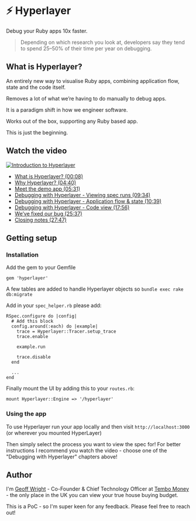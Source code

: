 
# ⚡️ Hyperlayer

Debug your Ruby apps 10x faster.

> Depending on which research you look at, developers say they tend to spend 25–50% of their time per year on debugging.

## What is Hyperlayer?

An entirely new way to visualise Ruby apps, combining application flow, state and the code itself.

Removes a lot of what we’re having to do manually to debug apps.

It is a paradigm shift in how we engineer software.

Works out of the box, supporting any Ruby based app.

This is just the beginning.

## Watch the video
[![Introduction to Hyperlayer](http://img.youtube.com/vi/9iZkE8ZrFMU/0.jpg)](http://www.youtube.com/watch?v=9iZkE8ZrFMU "Introduction to Hyperlayer")

* [What is Hyperlayer? (00:08)](https://www.youtube.com/watch?v=9iZkE8ZrFMU&t=00m08s)
* [Why Hyperlayer? (04:40)](https://www.youtube.com/watch?v=9iZkE8ZrFMU&t=04m40s)
* [Meet the demo app (05:31)](https://www.youtube.com/watch?v=9iZkE8ZrFMU&t=05m31s)
* [Debugging with Hyperlayer - Viewing spec runs (09:34)](https://www.youtube.com/watch?v=9iZkE8ZrFMU&t=09m34s)
* [Debugging with Hyperlayer - Application flow & state (10:39)](https://www.youtube.com/watch?v=9iZkE8ZrFMU&t=10m39s)
* [Debugging with Hyperlayer - Code view (17:56)](https://www.youtube.com/watch?v=9iZkE8ZrFMU&t=17m56s)
* [We’ve fixed our bug (25:37)](https://www.youtube.com/watch?v=9iZkE8ZrFMU&t=25m37s)
* [Closing notes (27:47)](https://www.youtube.com/watch?v=9iZkE8ZrFMU&t=27m47s)

## Getting setup

### Installation

Add the gem to your Gemfile

```
gem 'hyperlayer'
```

A few tables are added to handle Hyperlayer objects so `bundle exec rake db:migrate`

Add in your `spec_helper.rb` please add:

```
RSpec.configure do |config|
  # Add this block
  config.around(:each) do |example|
    trace = Hyperlayer::Tracer.setup_trace
    trace.enable

    example.run

    trace.disable
  end

  ...
end
```

Finally mount the UI by adding this to your `routes.rb`:

```
mount Hyperlayer::Engine => '/hyperlayer'
```

### Using the app

To use Hyperlayer run your app locally and then visit `http://localhost:3000` (or wherever you mounted HyperLayer)

Then simply select the process you want to view the spec for! For better instructions I recommend you watch the video - choose one of the "Debugging with Hyperlayer" chapters above!
## Author

I'm [Geoff Wright](https://www.github.com/geoffw8) - Co-Founder & Chief Technology Officer at [Tembo Money](https://tembomoney.com) - the only place in the UK you can view your true house buying budget.

This is a PoC - so I'm super keen for any feedback. Please feel free to reach out!
